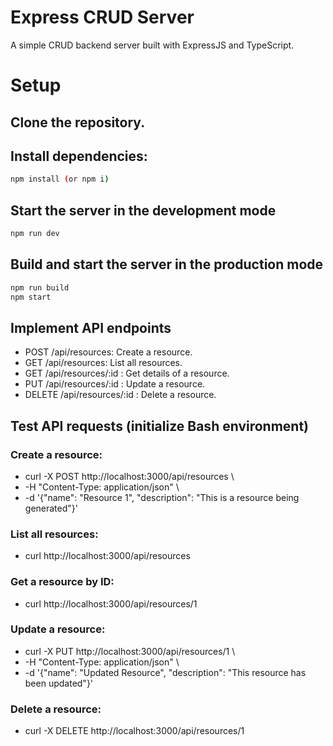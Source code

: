 # Express CRUD Server

A simple CRUD backend server built with ExpressJS and TypeScript.

# Setup

## Clone the repository.

## Install dependencies:

```sh
npm install (or npm i)
```

## Start the server in the development mode

```sh
npm run dev
```

## Build and start the server in the production mode

```sh
npm run build
npm start
```

## Implement API endpoints

- POST /api/resources: Create a resource.
- GET /api/resources: List all resources.
- GET /api/resources/:id : Get details of a resource.
- PUT /api/resources/:id : Update a resource.
- DELETE /api/resources/:id : Delete a resource.

## Test API requests (initialize Bash environment)

### Create a resource:

- curl -X POST http://localhost:3000/api/resources \
- -H "Content-Type: application/json" \
- -d '{"name": "Resource 1", "description": "This is a resource being generated"}'

### List all resources:

- curl http://localhost:3000/api/resources

### Get a resource by ID:

- curl http://localhost:3000/api/resources/1

### Update a resource:

- curl -X PUT http://localhost:3000/api/resources/1 \
- -H "Content-Type: application/json" \
- -d '{"name": "Updated Resource", "description": "This resource has been updated"}'

### Delete a resource:

- curl -X DELETE http://localhost:3000/api/resources/1
